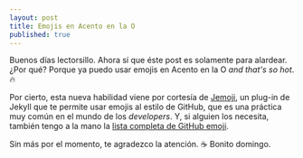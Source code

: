 ```yaml
---
layout: post
title: Emojis en Acento en la O
published: true
---
```


Buenos días lectorsillo. Ahora sí que éste post es solamente para alardear. ¿Por qué? Porque ya puedo usar emojis en Acento en la O _and that's so hot_. :fire:

Por cierto, esta nueva habilidad viene por cortesía de [Jemoji](https://github.com/jekyll/jemoji), un plug-in de Jekyll que te permite usar emojis al estilo de GitHub, que es una práctica muy común en el mundo de los _developers_. Y, si alguien los necesita, también tengo a la mano la [lista completa de GitHub emoji](https://gist.github.com/rxaviers/7360908).

Sin más por el momento, te agradezco la atención. :coffee: Bonito domingo.
